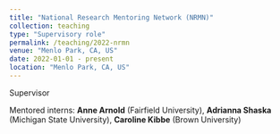 ```yaml
---
title: "National Research Mentoring Network (NRMN)"
collection: teaching
type: "Supervisory role"
permalink: /teaching/2022-nrmn
venue: "Menlo Park, CA, US"
date: 2022-01-01 - present
location: "Menlo Park, CA, US"
---
```


Supervisor

Mentored interns: **Anne Arnold** (Fairfield University), **Adrianna Shaska** (Michigan State University), **Caroline Kibbe** (Brown University)
